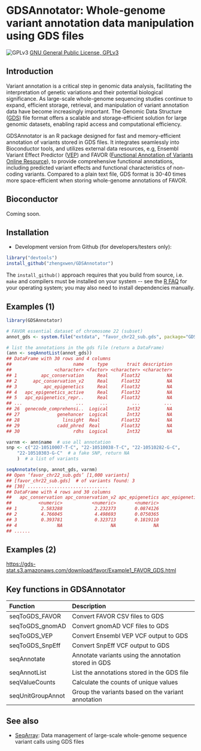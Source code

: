 GDSAnnotator: Whole-genome variant annotation data manipulation using GDS files
===

![GPLv3](http://www.gnu.org/graphics/gplv3-88x31.png)
[GNU General Public License, GPLv3](http://www.gnu.org/copyleft/gpl.html)


## Introduction

Variant annotation is a critical step in genomic data analysis, facilitating the interpretation of genetic variations and their potential biological significance. As large-scale whole-genome sequencing studies continue to expand, efficient storage, retrieval, and manipulation of variant annotation data have become increasingly important. The Genomic Data Structure ([GDS](https://www.bioconductor.org/packages/SeqArray/)) file format offers a scalable and storage-efficient solution for large genomic datasets, enabling rapid access and computational efficiency.

GDSAnnotator is an R package designed for fast and memory-efficient annotation of variants stored in GDS files. It integrates seamlessly into Bioconductor tools, and utilizes external data resources, e.g, Ensembl Variant Effect Predictor ([VEP](https://useast.ensembl.org/info/docs/tools/vep/index.html)) and FAVOR ([Functional Annotation of Variants Online Resource](https://favor.genohub.org)), to provide comprehensive functional annotations, including predicted variant effects and functional characteristics of non-coding variants. Compared to a plain text file, GDS format is 30-40 times more space-efficient when storing whole-genome annotations of FAVOR.


## Bioconductor

Coming soon.


## Installation

* Development version from Github (for developers/testers only):
```R
library("devtools")
install_github("zhengxwen/GDSAnnotator")
```
The `install_github()` approach requires that you build from source, i.e. `make` and compilers must be installed on your system -- see the [R FAQ](https://cran.r-project.org/faqs.html) for your operating system; you may also need to install dependencies manually.



## Examples (1)

```R
library(GDSAnnotator)

# FAVOR essential dataset of chromosome 22 (subset)
annot_gds <- system.file("extdata", "favor_chr22_sub.gds", package="GDSAnnotator")

# list the annotations in the gds file (return a DataFrame)
(ann <- seqAnnotList(annot_gds))
## DataFrame with 30 rows and 4 columns
##                       name     type       trait description
##                <character> <factor> <character> <character>
## 1         apc_conservation     Real     Float32          NA
## 2      apc_conservation_v2     Real     Float32          NA
## 3          apc_epigenetics     Real     Float32          NA
## 4   apc_epigenetics_active     Real     Float32          NA
## 5   apc_epigenetics_repr..     Real     Float32          NA
## ...                    ...      ...         ...         ...
## 26  genecode_comprehensi..  Logical       Int32          NA
## 27              genehancer  Logical       Int32          NA
## 28                linsight  Real        Float32          NA
## 29              cadd_phred  Real        Float32          NA
## 30                    rdhs  Logical       Int32          NA

varnm <- ann$name  # use all annotation
snp <- c("22-10510007-T-C", "22-10510038-T-C", "22-10510282-G-C",
    "22-10510303-G-C"  # a fake SNP, return NA
    )  # a list of variants

seqAnnotate(snp, annot_gds, varnm)
## Open ‘favor_chr22_sub.gds’ [1,000 variants]
## [favor_chr22_sub.gds]  # of variants found: 3
## [30] ..............................
## DataFrame with 4 rows and 30 columns
##   apc_conservation apc_conservation_v2 apc_epigenetics apc_epigenetics_active  ...
##          <numeric>           <numeric>       <numeric>              <numeric>
## 1         2.583288            2.232373       0.0874126               0.226559
## 2         4.766045            4.498693       0.0750365               0.226559
## 3         0.393781            0.323713       0.1819110               0.226559
## 4               NA                  NA              NA                     NA
## ......
```

## Examples (2)

https://gds-stat.s3.amazonaws.com/download/favor/Example1_FAVOR_GDS.html


## Key functions in GDSAnnotator

| Function        | Description |
|:----------------|:-------------------------------------------|
| seqToGDS_FAVOR  | Convert FAVOR CSV files to GDS |
| seqToGDS_gnomAD | Convert gnomAD VCF files to GDS |
| seqToGDS_VEP    | Convert Ensembl VEP VCF output to GDS |
| seqToGDS_SnpEff | Convert SnpEff VCF output to GDS |
| seqAnnotate     | Annotate variants using the annotation stored in GDS |
| seqAnnotList    | List the annotations stored in the GDS file |
| seqValueCounts  | Calculate the counts of unique values |
| seqUnitGroupAnnot | Group the variants based on the variant annotation |


## See also

* [SeqArray](https://www.bioconductor.org/packages/SeqArray): Data management of large-scale whole-genome sequence variant calls using GDS files
